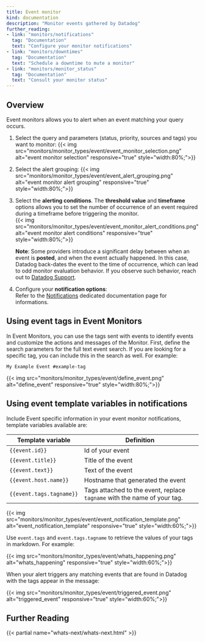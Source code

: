 ```yaml
---
title: Event monitor
kind: documentation
description: "Monitor events gathered by Datadog"
further_reading:
- link: "monitors/notifications"
  tag: "Documentation"
  text: "Configure your monitor notifications"
- link: "monitors/downtimes"
  tag: "Documentation"
  text: "Schedule a downtime to mute a monitor"
- link: "monitors/monitor_status"
  tag: "Documentation"
  text: "Consult your monitor status"
---
```


## Overview

Event monitors allows you to alert when an event matching your query occurs.

1. Select the query and parameters (status, priority, sources and tags) you want to monitor:
    {{< img src="monitors/monitor_types/event/event_monitor_selection.png" alt="event monitor selection" responsive="true" style="width:80%;">}}
2. Select the alert grouping:
    {{< img src="monitors/monitor_types/event/event_alert_grouping.png" alt="event monitor alert grouping" responsive="true" style="width:80%;">}}

3. Select the **alerting conditions**. The **threshold value** and **timeframe** options allows you to set the number of occurrence of an event required during a timeframe before triggering the monitor.  
    {{< img src="monitors/monitor_types/event/event_monitor_alert_conditions.png" alt="event monitor alert conditions" responsive="true" style="width:80%;">}}

    **Note**: Some providers introduce a significant delay between when an event is **posted**, and when the event actually happened. In this case, Datadog back-dates the event to the time of occurrence, which can lead to odd monitor evaluation behavior. If you observe such behavior, reach out to [Datadog Support][1].
4. Configure your **notification options**:  
    Refer to the [Notifications](#monitor-notifications) dedicated documentation page for informations.

## Using event tags in Event Monitors

In Event Monitors, you can use the tags sent with events to identify events and customize the actions and messages of the Monitor. First, define the search parameters for the full text event search. If you are looking for a specific tag, you can include this in the search as well. For example:

`My Example Event #example-tag`

{{< img src="monitors/monitor_types/event/define_event.png" alt="define_event" responsive="true" style="width:80%;">}}

## Using event template variables in notifications

Include Event specific information in your event monitor notifications, template variables available are: 

| Template variable        | Definition                                                               |
| ------                   | ------                                                                   |
| `{{event.id}}`           | Id of your event                                                         |
| `{{event.title}}`        | Title of the event                                                       |
| `{{event.text}}`         | Text of the event                                                        |
| `{{event.host.name}}`    | Hostname that generated the event                                        |
| `{{event.tags.tagname}}` | Tags attached to the event, replace `tagname` with the name of your tag. |

{{< img src="monitors/monitor_types/event/event_notification_template.png" alt="event_notification_template" responsive="true" style="width:60%;">}}

Use `event.tags` and `event.tags.tagname` to retrieve the values of your tags in markdown. For example:

{{< img src="monitors/monitor_types/event/whats_happening.png" alt="whats_happening" responsive="true" style="width:60%;">}}

When your alert triggers any matching events that are found in Datadog with the tags appear in the message:

{{< img src="monitors/monitor_types/event/triggered_event.png" alt="triggered_event" responsive="true" style="width:60%;">}}

## Further Reading 
{{< partial name="whats-next/whats-next.html" >}}

[1]: /help
